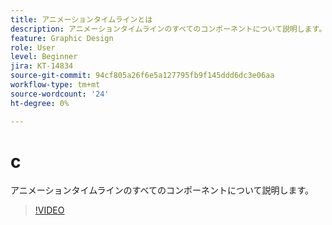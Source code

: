 ```yaml
---
title: アニメーションタイムラインとは
description: アニメーションタイムラインのすべてのコンポーネントについて説明します。
feature: Graphic Design
role: User
level: Beginner
jira: KT-14834
source-git-commit: 94cf805a26f6e5a127795fb9f145ddd6dc3e06aa
workflow-type: tm+mt
source-wordcount: '24'
ht-degree: 0%

---
```


# c

アニメーションタイムラインのすべてのコンポーネントについて説明します。

>[!VIDEO](https://video.tv.adobe.com/v/3426978?quality=12&learn=on&hidetitle=true)

